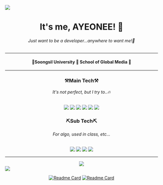 <img src="https://capsule-render.vercel.app/api?type=egg&color=FFF981&height=150&section=header" />

<h1 align="center">It's me, AYEONEE! 🐣</h1>
<h6 align="center">Just want to be a developer...anywhere to want me!🐓</h6>

---
<div align="center">
  <h4>🏫Soongsil University 🌈 School of Global Media 🏫</h4>
</div>

---
<div align="center">
  <h3>⚒Main Tech⚒</h3>
  <h6>It's not perfect, but I try to..🔥</h6>
      <img src="https://img.shields.io/badge/HTML5-E34F26?style=flat-square&logo=HTML5&logoColor=white"/>
      <img src="https://img.shields.io/badge/CSS-%231572B6?style=flat-square&logo=CSS3&logoColor=white"/>
      <img src="https://img.shields.io/badge/Sass-CC6699?style=flat-square&logo=Sass&logoColor=white"/>
      <img src="https://img.shields.io/badge/JavaScript-F7DF1E?style=flat-square&logo=JavaScript&logoColor=gray"/>
      <img src="https://img.shields.io/badge/TypeScript-3178C6?style=flat-square&logo=TypeScript&logoColor=white"/>
      <img src="https://img.shields.io/badge/React-61DAFB?style=flat-square&logo=React&logoColor=black"/>
  <h3>⛏Sub Tech⛏</h3>
  <h6>For algo, used in class, etc...</h6>
      <img src="https://img.shields.io/badge/Java-007396?style=flat-square&logo=Java&logoColor=white"/>
      <img src="https://img.shields.io/badge/C++-00599C?style=flat-square&logo=C%2B%2B&logoColor=white"/>    
      <img src="https://img.shields.io/badge/RaspberryPi-A22846?style=flat-square&logo=RaspberryPi&logoColor=white"/>
      <img src="https://img.shields.io/badge/Unity-000000?style=flat-square&logo=Unity&logoColor=white"/>
</div>

---
<div align="center">
  <a href="https://hits.seeyoufarm.com"><img src="https://hits.seeyoufarm.com/api/count/incr/badge.svg?url=https%3A%2F%2Fgithub.com%2Fgjbae1212%2Fhit-counter&count_bg=%23FFE201&title_bg=%23555555&icon=iconify.svg&icon_color=%23FFFFFF&title=Thx+for+coming&edge_flat=true"/></a>
</div>

  <!--[![Anurag's GitHub stats](https://github-readme-stats.vercel.app/api?username=ayeonee&show_icons=true&count_private=true&hide=issues&theme=flag-india)](https://github.com/anuraghazra/github-readme-stats)-->

<img src="https://capsule-render.vercel.app/api?type=egg&reversal=true&color=FFF981&height=150&section=footer" />

<div align="center">
  
[![Readme Card](https://github-readme-stats.vercel.app/api/pin/?username=ayeonee&repo=meemo&show_owner=false&theme=flag-india)](https://github.com/anuraghazra/github-readme-stats)
[![Readme Card](https://github-readme-stats.vercel.app/api/pin/?username=ayeonee&repo=algorithm_study&show_owner=false&theme=flag-india)](https://github.com/anuraghazra/github-readme-stats)

</div>
